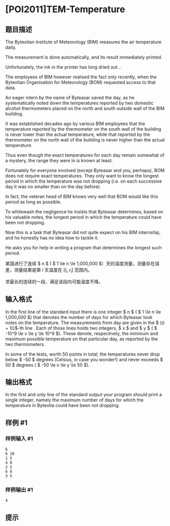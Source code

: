 # [POI2011]TEM-Temperature

## 题目描述

The Byteotian Institute of Meteorology (BIM) measures the air temperature  daily.

The measurement is done automatically, and its result immediately printed.

Unfortunately, the ink in the printer has long dried out...

The employees of BIM however realised the fact only recently, when the    Byteotian Organisation for Meteorology (BOM) requested access to that data.

An eager intern by the name of Byteasar saved the day, as he systematically    noted down the temperatures reported by two domestic alcohol thermometers    placed on the north and south outside wall of the BIM building.

It was established decades ago by various BIM employees that the temperature    reported by the thermometer on the south wall of the building is never lower    than the actual temperature, while that reported by the thermometer on the    north wall of the building is never higher than the actual temperature.

Thus even though the exact temperatures for each day remain somewhat of    a mystery, the range they were in is known at least.

Fortunately for everyone involved (except Byteasar and you, perhaps),    BOM does not require exact temperatures. They only want to know the longest    period in which the temperature was not dropping (i.e. on each successive    day it was no smaller than on the day before).

In fact, the veteran head of BIM knows very well that BOM would like this    period as long as possible.

To whitewash the negligence he insists that Byteasar determines, based on    his valuable notes, the longest period in which the temperature    could have been not dropping.

Now this is a task that Byteasar did not quite expect on his BIM internship,    and he honestly has no idea how to tackle it.

He asks you for help in writing a program that determines the longest such    period.

某国进行了连续 $ n $ ( $ 1 \le n \le 1,000,000 $）天的温度测量，测量存在误差，测量结果是第 $i$ 天温度在 $[l_i,r_i]$ 范围内。

求最长的连续的一段，满足该段内可能温度不降。


## 输入格式

In the first line of the standard input there is one integer  $ n $ ( $ 1 \le n \le 1,000,000 $) that denotes the number of days for which Byteasar took notes on the temperature. The measurements from day are given in the  $ {(i + 1)}$-th line . Each of those lines holds two integers,  $ x $ and  $ y $ ( $ -10^9 \le x \le y \le 10^9 $). These denote, respectively, the minimum and maximum possible temperature on that particular day, as reported by the two thermometers.

In some of the tests, worth 50 points in total, the temperatures never drop below  $ -50 $ degrees (Celsius, in case you wonder!) and never exceeds  $ 50 $ degrees ( $ -50 \le x \le y \le 50 $).

## 输出格式

In the first and only line of the standard output your program should print a single integer, namely the maximum number of days for which the temperature in Byteotia could have been not dropping.


## 样例 #1

### 样例输入 #1
```
6
6 10
1 5
4 8
2 5
6 8
3 5
```

### 样例输出 #1

```
4
```

## 提示


